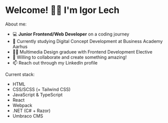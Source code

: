### <h1>Welcome! 👋😃 I'm Igor Lech</h1>

About me:
- 💻 <b>Junior Frontend/Web Developer</b> on a coding journey
- 🧠 Currently studying Digital Concept Development at Business Academy Aarhus
- 🧑‍🎓 Multimedia Design graduee with Frontend Development Elective
- 🌱 Willing to collaborate and create something amazing!
- 📫 Reach out through my LinkedIn profile

Current stack:
- HTML
- CSS/SCSS (+ Tailwind CSS)
- JavaScript & TypeScript
- React
- Webpack
- .NET (C# + Razor)
- Umbraco CMS
